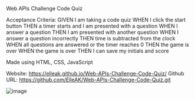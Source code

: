 Web APIs Challenge Code Quiz

Acceptance Criteria:
GIVEN I am taking a code quiz
WHEN I click the start button
THEN a timer starts and I am presented with a question
WHEN I answer a question
THEN I am presented with another question
WHEN I answer a question incorrectly
THEN time is subtracted from the clock
WHEN all questions are answered or the timer reaches 0
THEN the game is over
WHEN the game is over
THEN I can save my initials and score

Made using HTML, CSS, JavaScript

Website: https://elleak.github.io/Web-APIs-Challenge-Code-Quiz/
Github URL: https://github.com/ElleAK/Web-APIs-Challenge-Code-Quiz.git

![image](https://user-images.githubusercontent.com/91795114/159202034-73b26ae3-e5d8-4638-ad3e-4595c5cd3da9.png)
